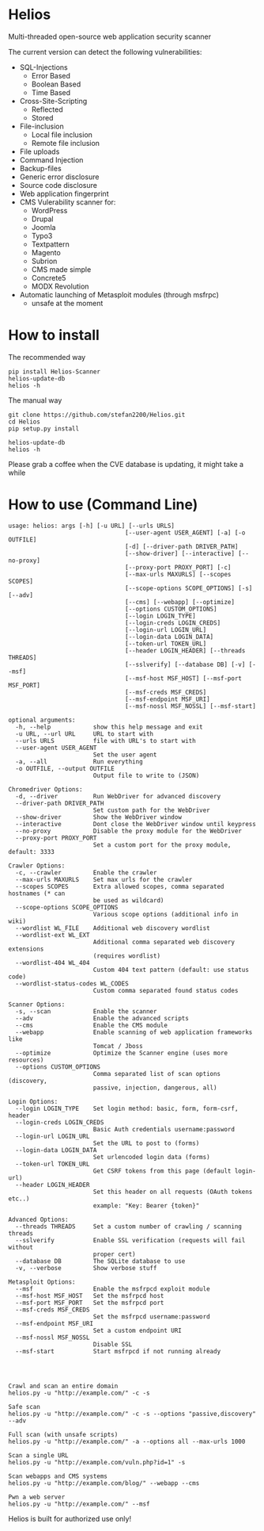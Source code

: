 
# Helios
Multi-threaded open-source web application security scanner

The current version can detect the following vulnerabilities:
- SQL-Injections
    - Error Based
    - Boolean Based
    - Time Based
- Cross-Site-Scripting
    - Reflected
    - Stored
- File-inclusion
    - Local file inclusion
    - Remote file inclusion
- File uploads
- Command Injection
- Backup-files
- Generic error disclosure
- Source code disclosure
- Web application fingerprint
- CMS Vulerability scanner for:
    - WordPress
    - Drupal
    - Joomla
    - Typo3
    - Textpattern
    - Magento
    - Subrion
    - CMS made simple
    - Concrete5
    - MODX Revolution
- Automatic launching of Metasploit modules (through msfrpc)
    - unsafe at the moment


# How to install
The recommended way
```
pip install Helios-Scanner
helios-update-db
helios -h
```

The manual way
```
git clone https://github.com/stefan2200/Helios.git
cd Helios
pip setup.py install

helios-update-db
helios -h
```
Please grab a coffee when the CVE database is updating, it might take a while

# How to use (Command Line)
```
usage: helios: args [-h] [-u URL] [--urls URLS]
                                 [--user-agent USER_AGENT] [-a] [-o OUTFILE]
                                 [-d] [--driver-path DRIVER_PATH]
                                 [--show-driver] [--interactive] [--no-proxy]
                                 [--proxy-port PROXY_PORT] [-c]
                                 [--max-urls MAXURLS] [--scopes SCOPES]
                                 [--scope-options SCOPE_OPTIONS] [-s] [--adv]
                                 [--cms] [--webapp] [--optimize]
                                 [--options CUSTOM_OPTIONS]
                                 [--login LOGIN_TYPE]
                                 [--login-creds LOGIN_CREDS]
                                 [--login-url LOGIN_URL]
                                 [--login-data LOGIN_DATA]
                                 [--token-url TOKEN_URL]
                                 [--header LOGIN_HEADER] [--threads THREADS]
                                 [--sslverify] [--database DB] [-v] [--msf]
                                 [--msf-host MSF_HOST] [--msf-port MSF_PORT]
                                 [--msf-creds MSF_CREDS]
                                 [--msf-endpoint MSF_URI]
                                 [--msf-nossl MSF_NOSSL] [--msf-start]

optional arguments:
  -h, --help            show this help message and exit
  -u URL, --url URL     URL to start with
  --urls URLS           file with URL's to start with
  --user-agent USER_AGENT
                        Set the user agent
  -a, --all             Run everything
  -o OUTFILE, --output OUTFILE
                        Output file to write to (JSON)

Chromedriver Options:
  -d, --driver          Run WebDriver for advanced discovery
  --driver-path DRIVER_PATH
                        Set custom path for the WebDriver
  --show-driver         Show the WebDriver window
  --interactive         Dont close the WebDriver window until keypress
  --no-proxy            Disable the proxy module for the WebDriver
  --proxy-port PROXY_PORT
                        Set a custom port for the proxy module, default: 3333

Crawler Options:
  -c, --crawler         Enable the crawler
  --max-urls MAXURLS    Set max urls for the crawler
  --scopes SCOPES       Extra allowed scopes, comma separated hostnames (* can
                        be used as wildcard)
  --scope-options SCOPE_OPTIONS
                        Various scope options (additional info in wiki)
  --wordlist WL_FILE    Additional web discovery wordlist
  --wordlist-ext WL_EXT
                        Additional comma separated web discovery extensions
                        (requires wordlist)
  --wordlist-404 WL_404
                        Custom 404 text pattern (default: use status code)
  --wordlist-status-codes WL_CODES
                        Custom comma separated found status codes

Scanner Options:
  -s, --scan            Enable the scanner
  --adv                 Enable the advanced scripts
  --cms                 Enable the CMS module
  --webapp              Enable scanning of web application frameworks like
                        Tomcat / Jboss
  --optimize            Optimize the Scanner engine (uses more resources)
  --options CUSTOM_OPTIONS
                        Comma separated list of scan options (discovery,
                        passive, injection, dangerous, all)

Login Options:
  --login LOGIN_TYPE    Set login method: basic, form, form-csrf, header
  --login-creds LOGIN_CREDS
                        Basic Auth credentials username:password
  --login-url LOGIN_URL
                        Set the URL to post to (forms)
  --login-data LOGIN_DATA
                        Set urlencoded login data (forms)
  --token-url TOKEN_URL
                        Get CSRF tokens from this page (default login-url)
  --header LOGIN_HEADER
                        Set this header on all requests (OAuth tokens etc..)
                        example: "Key: Bearer {token}"

Advanced Options:
  --threads THREADS     Set a custom number of crawling / scanning threads
  --sslverify           Enable SSL verification (requests will fail without
                        proper cert)
  --database DB         The SQLite database to use
  -v, --verbose         Show verbose stuff

Metasploit Options:
  --msf                 Enable the msfrpcd exploit module
  --msf-host MSF_HOST   Set the msfrpcd host
  --msf-port MSF_PORT   Set the msfrpcd port
  --msf-creds MSF_CREDS
                        Set the msfrpcd username:password
  --msf-endpoint MSF_URI
                        Set a custom endpoint URI
  --msf-nossl MSF_NOSSL
                        Disable SSL
  --msf-start           Start msfrpcd if not running already




Crawl and scan an entire domain
helios.py -u "http://example.com/" -c -s

Safe scan
helios.py -u "http://example.com/" -c -s --options "passive,discovery" --adv

Full scan (with unsafe scripts)
helios.py -u "http://example.com/" -a --options all --max-urls 1000

Scan a single URL
helios.py -u "http://example.com/vuln.php?id=1" -s

Scan webapps and CMS systems
helios.py -u "http://example.com/blog/" --webapp --cms

Pwn a web server
helios.py -u "http://example.com/" --msf
```

Helios is built for authorized use only!
